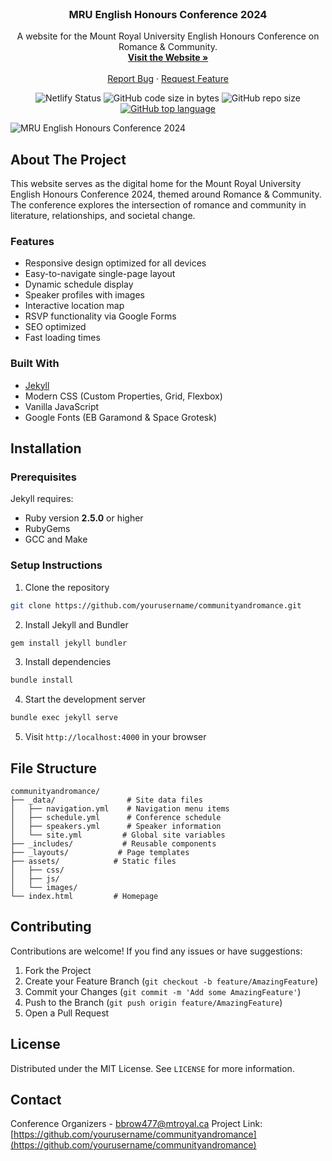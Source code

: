 <!-- PROJECT LOGO -->
<br />
<p align="center">
  <h3 align="center">MRU English Honours Conference 2024</h3>

  <p align="center">
    A website for the Mount Royal University English Honours Conference on Romance & Community.
    <br />
    <a href="https://honoursconference2024.com"><strong>Visit the Website »</strong></a>
    <br />
    <br />
    <a href="https://github.com/yourusername/communityandromance/issues">Report Bug</a>
    ·
    <a href="https://github.com/yourusername/communityandromance/issues">Request Feature</a>
  </p>
</p>

<!-- BADGES -->
<p align="center">
<img alt="Netlify Status" src="https://api.netlify.com/api/v1/badges/5823372a-0c5c-4730-9374-776e57b4dd18/deploy-status">
<img alt="GitHub code size in bytes" src="https://img.shields.io/github/languages/code-size/brennanbrown/communityandromance">
<img alt="GitHub repo size" src="https://img.shields.io/github/repo-size/brennanbrown/communityandromance">
<a href="https://github.com/brennwnbrown/communityandromance/search?l=html"><img alt="GitHub top language" src="https://img.shields.io/github/languages/top/brennanbrown/communityandromance"></a>
</p>

![MRU English Honours Conference 2024](https://i.ibb.co/Gdpb9Kj/main.png)

<!-- ABOUT THE PROJECT -->
## About The Project

This website serves as the digital home for the Mount Royal University English Honours Conference 2024, themed around Romance & Community. The conference explores the intersection of romance and community in literature, relationships, and societal change.

### Features

- Responsive design optimized for all devices
- Easy-to-navigate single-page layout
- Dynamic schedule display
- Speaker profiles with images
- Interactive location map
- RSVP functionality via Google Forms
- SEO optimized
- Fast loading times

### Built With

* [Jekyll](https://jekyllrb.com/)
* Modern CSS (Custom Properties, Grid, Flexbox)
* Vanilla JavaScript
* Google Fonts (EB Garamond & Space Grotesk)

## Installation

### Prerequisites

Jekyll requires:
- Ruby version **2.5.0** or higher
- RubyGems
- GCC and Make

### Setup Instructions

1. Clone the repository
```bash
git clone https://github.com/yourusername/communityandromance.git
```

2. Install Jekyll and Bundler
```bash
gem install jekyll bundler
```

3. Install dependencies
```bash
bundle install
```

4. Start the development server
```bash
bundle exec jekyll serve
```

5. Visit `http://localhost:4000` in your browser

## File Structure

```
communityandromance/
├── _data/                # Site data files
│   ├── navigation.yml    # Navigation menu items
│   ├── schedule.yml      # Conference schedule
│   ├── speakers.yml      # Speaker information
│   └── site.yml         # Global site variables
├── _includes/           # Reusable components
├── _layouts/           # Page templates
├── assets/            # Static files
│   ├── css/
│   ├── js/
│   └── images/
└── index.html         # Homepage
```

## Contributing

Contributions are welcome! If you find any issues or have suggestions:

1. Fork the Project
2. Create your Feature Branch (`git checkout -b feature/AmazingFeature`)
3. Commit your Changes (`git commit -m 'Add some AmazingFeature'`)
4. Push to the Branch (`git push origin feature/AmazingFeature`)
5. Open a Pull Request

## License

Distributed under the MIT License. See `LICENSE` for more information.

## Contact

Conference Organizers - bbrow477@mtroyal.ca
Project Link: [https://github.com/yourusername/communityandromance](https://github.com/yourusername/communityandromance)